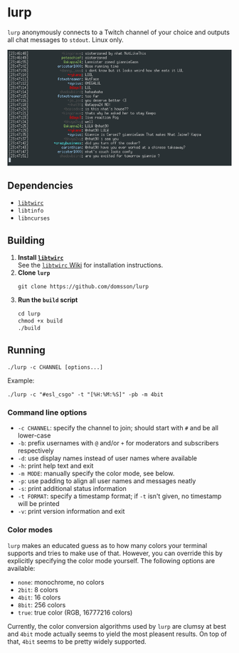# lurp 

`lurp` anonymously connects to a Twitch channel of your choice 
and outputs all chat messages to `stdout`. Linux only.

<p align="center">
   <img src="https://raw.githubusercontent.com/domsson/lurp/master/example.png" alt="lurp example">
</p>

## Dependencies

- [`libtwirc`](https://github.com/domsson/libtwirc)
- `libtinfo`
- `libncurses`

## Building

1. **Install [`libtwirc`](https://github.com/domsson/libtwirc)**  
   See the [`libtwirc` Wiki](https://github.com/domsson/libtwirc/wiki)
   for installation instructions.
2. **Clone `lurp`**  
   ```
   git clone https://github.com/domsson/lurp
   ```
3. **Run the `build` script**  
   ```
   cd lurp
   chmod +x build
   ./build
   ```

## Running

    ./lurp -c CHANNEL [options...]

Example:

    ./lurp -c "#esl_csgo" -t "[%H:%M:%S]" -pb -m 4bit


### Command line options

- `-c CHANNEL`: specify the channel to join; should start with `#` 
                and be all lower-case
- `-b`: prefix usernames with `@` and/or `+` 
        for moderators and subscribers respectively
- `-d`: use display names instead of user names where available
- `-h`: print help text and exit
- `-m MODE`: manually specify the color mode, see below.
- `-p`: use padding to align all user names and messages neatly
- `-s`: print additional status information
- `-t FORMAT`: specify a timestamp format; if `-t` isn't given, 
               no timestamp will be printed
- `-v`: print version information and exit

### Color modes

`lurp` makes an educated guess as to how many colors your terminal 
supports and tries to make use of that. However, you can override this 
by explicitly specifying the color mode yourself. The following options 
are available:

- `none`: monochrome, no colors
- `2bit`: 8 colors
- `4bit`: 16 colors
- `8bit`: 256 colors
- `true`: true color (RGB, 16777216 colors)

Currently, the color conversion algorithms used by `lurp` are clumsy
at best and `4bit` mode actually seems to yield the most pleasent results.
On top of that, `4bit` seems to be pretty widely supported.
